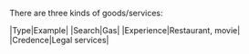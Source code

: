 There are three kinds of goods/services:

|Type|Example|
|Search|Gas|
|Experience|Restaurant, movie|
|Credence|Legal services|